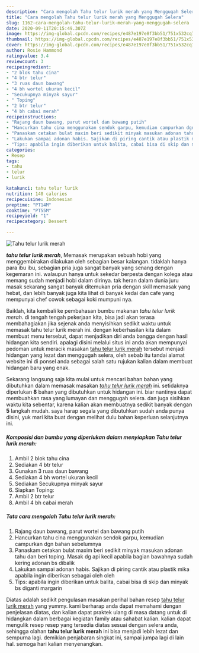 ```yaml
---
description: "Cara mengolah Tahu telur lurik merah yang Menggugah Selera"
title: "Cara mengolah Tahu telur lurik merah yang Menggugah Selera"
slug: 1162-cara-mengolah-tahu-telur-lurik-merah-yang-menggugah-selera
date: 2020-09-11T20:15:49.307Z
image: https://img-global.cpcdn.com/recipes/e487e197e8f3bb51/751x532cq70/tahu-telur-lurik-merah-foto-resep-utama.jpg
thumbnail: https://img-global.cpcdn.com/recipes/e487e197e8f3bb51/751x532cq70/tahu-telur-lurik-merah-foto-resep-utama.jpg
cover: https://img-global.cpcdn.com/recipes/e487e197e8f3bb51/751x532cq70/tahu-telur-lurik-merah-foto-resep-utama.jpg
author: Rosie Hammond
ratingvalue: 3.4
reviewcount: 3
recipeingredient:
- "2 blok tahu cina"
- "4 btr telur"
- "3 ruas daun bawang"
- "4 bh wortel ukuran kecil"
- "Secukupnya minyak sayur"
- " Toping"
- "2 btr telur"
- "4 bh cabai merah"
recipeinstructions:
- "Rajang daun bawang, parut wortel dan bawang putih"
- "Hancurkan tahu cina menggunakan sendok garpu, kemudian campurkan dgn bahan sebelumnya"
- "Panaskam cetakan bulat maxim beri sedikit minyak masukan adonan tahu dan beri toping. Masak dg api kecil apabila bagian bawahnya sudah kering adonan bs dibalik"
- "Lakukan sampai adonan habis. Sajikan di piring cantik atau plastik mika apabila ingin diberikan sebagai oleh oleh"
- "Tips: apabila ingin diberikan untuk balita, cabai bisa di skip dan minyak bs diganti margarin"
categories:
- Resep
tags:
- tahu
- telur
- lurik

katakunci: tahu telur lurik 
nutrition: 140 calories
recipecuisine: Indonesian
preptime: "PT14M"
cooktime: "PT55M"
recipeyield: "1"
recipecategory: Dessert

---
```



![Tahu telur lurik merah](https://img-global.cpcdn.com/recipes/e487e197e8f3bb51/751x532cq70/tahu-telur-lurik-merah-foto-resep-utama.jpg)

<b><i>tahu telur lurik merah</i></b>, Memasak merupakan sebuah hobi yang menggembirakan dilakukan oleh sebagian besar kalangan. tidaklah hanya para ibu ibu, sebagian pria juga sangat banyak yang senang dengan kegemaran ini. walaupun hanya untuk sekedar berpesta dengan kolega atau memang sudah menjadi hobi dalam dirinya. tak heran dalam dunia juru masak sekarang sangat banyak ditemukan pria dengan skill memasak yang hebat, dan lebih banyak juga kita lihat di banyak kedai dan cafe yang mempunyai chef cowok sebagai koki mumpuni nya.



Baiklah, kita kembali ke pembahasan bumbu makanan <i>tahu telur lurik merah</i>. di tengah tengah pekerjaan kita, bisa jadi akan terasa membahagiakan jika sejenak anda menyisihkan sedikit waktu untuk memasak tahu telur lurik merah ini. dengan keberhasilan kita dalam membuat menu tersebut, dapat menjadikan diri anda bangga dengan hasil hidangan kita sendiri. apalagi disini melalui situs ini anda akan mempunyai pedoman untuk meracik masakan <u>tahu telur lurik merah</u> tersebut menjadi hidangan yang lezat dan menggugah selera, oleh sebab itu tandai alamat website ini di ponsel anda sebagai salah satu rujukan kalian dalam membuat hidangan baru yang enak.


Sekarang langsung saja kita mulai untuk mencari bahan bahan yang dibutuhkan dalam memasak masakan <u><i>tahu telur lurik merah</i></u> ini. setidaknya diperlukan <b>8</b> bahan yang dibutuhkan untuk hidangan ini. biar nantinya dapat membuahkan rasa yang lumayan dan menggugah selera. dan juga sisihkan waktu kita sebentar, karena kalian akan membuatnya sedikit banyak dengan <b>5</b> langkah mudah. saya harap segala yang dibutuhkan sudah anda punya disini, yuk mari kita buat dengan melihat dulu bahan keperluan selanjutnya ini.

<!--inarticleads1-->

##### Komposisi dan bumbu yang diperlukan dalam menyiapkan Tahu telur lurik merah:

1. Ambil 2 blok tahu cina
1. Sediakan 4 btr telur
1. Gunakan 3 ruas daun bawang
1. Sediakan 4 bh wortel ukuran kecil
1. Sediakan Secukupnya minyak sayur
1. Siapkan  Toping:
1. Ambil 2 btr telur
1. Ambil 4 bh cabai merah




<!--inarticleads2-->

##### Tata cara mengolah Tahu telur lurik merah:

1. Rajang daun bawang, parut wortel dan bawang putih
1. Hancurkan tahu cina menggunakan sendok garpu, kemudian campurkan dgn bahan sebelumnya
1. Panaskam cetakan bulat maxim beri sedikit minyak masukan adonan tahu dan beri toping. Masak dg api kecil apabila bagian bawahnya sudah kering adonan bs dibalik
1. Lakukan sampai adonan habis. Sajikan di piring cantik atau plastik mika apabila ingin diberikan sebagai oleh oleh
1. Tips: apabila ingin diberikan untuk balita, cabai bisa di skip dan minyak bs diganti margarin




Diatas adalah sedikit pengulasan masakan perihal bahan resep <u>tahu telur lurik merah</u> yang yummy. kami berharap anda dapat memahami dengan penjelasan diatas, dan kalian dapat praktek ulang di masa datang untuk di hidangkan dalam berbagai kegiatan family atau sahabat kalian. kalian dapat mengulik resep resep yang tersedia diatas sesuai dengan selera anda, sehingga olahan <b>tahu telur lurik merah</b> ini bisa menjadi lebih lezat dan sempurna lagi. demikian penjabaran singkat ini, sampai jumpa lagi di lain hal. semoga hari kalian menyenangkan.

